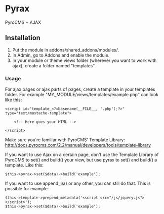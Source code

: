 Pyrax
=====

PyroCMS + AJAX

## Installation

1. Put the module in addons/shared_addons/modules/.
2. In Admin, go to Addons and enable the module.
3. In your module or theme views folder (wherever you want to work with ajax), create a folder named "templates".


### Usage

For ajax pages or ajax parts of pages, create a template in your templates folder. For example "MY_MODULE/views/templates/example.php" can look like this:

	<script id="template_<?=basename(__FILE__, '.php');?>" type="text/mustache-template">
		
		<!-- Here goes your HTML -->
		
	</script>

Make sure you're familiar with PyroCMS' Template Library:
http://docs.pyrocms.com/2.2/manual/developers/tools/template-library

If you want to use Ajax on a certain page, don't use the Template Library of PyroCMS to set() and build() your view, but use pyrax to set() and build() a template. Like this:

	$this->pyrax->set($data)->build('example');

If you want to use append_js() or any other, you can still do that. This is possible for example:

	$this->template->prepend_metadata('<script src="/js/jquery.js"></script>');
	$this->pyrax->set($data)->build('example');